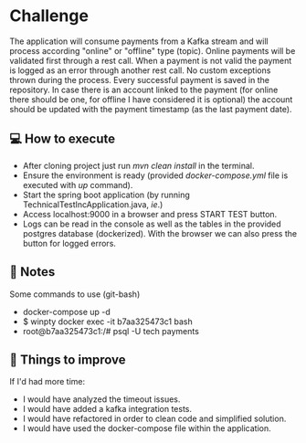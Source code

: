 # Challenge
The application will consume payments from a Kafka stream and will process according "online" or "offline" type (topic). Online payments will be validated first through a rest call. 
When a payment is not valid the payment is logged as an error through another rest call. No custom exceptions thrown during the process. Every successful payment is saved in the repository. 
In case there is an account linked to the payment (for online there should be one, for offline I have considered it is optional) the account should be updated with the payment timestamp 
(as the last payment date).

## :computer: How to execute
- After cloning project just run _mvn clean install_ in the terminal.
- Ensure the environment is ready (provided _docker-compose.yml_ file is executed with _up_ command).
- Start the spring boot application (by running TechnicalTestIncApplication.java, _ie_.)
- Access localhost:9000 in a browser and press START TEST button.
- Logs can be read in the console as well as the tables in the provided postgres database (dockerized). With the browser we can also press the button for logged errors.

## :memo: Notes
Some commands to use (git-bash)
- docker-compose up -d
- $ winpty docker exec -it b7aa325473c1 bash 
- root@b7aa325473c1:/# psql -U tech payments

## :pushpin: Things to improve
If I'd had more time:
- I would have analyzed the timeout issues.
- I would have added a kafka integration tests.
- I would have refactored in order to clean code and simplified solution.
- I would have used the docker-compose file within the application.
